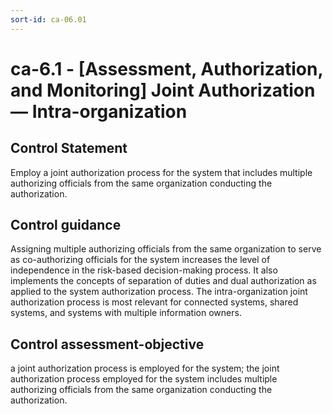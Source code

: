```yaml
---
sort-id: ca-06.01
---
```


# ca-6.1 - \[Assessment, Authorization, and Monitoring\] Joint Authorization — Intra-organization

## Control Statement

Employ a joint authorization process for the system that includes multiple authorizing officials from the same organization conducting the authorization.

## Control guidance

Assigning multiple authorizing officials from the same organization to serve as co-authorizing officials for the system increases the level of independence in the risk-based decision-making process. It also implements the concepts of separation of duties and dual authorization as applied to the system authorization process. The intra-organization joint authorization process is most relevant for connected systems, shared systems, and systems with multiple information owners.

## Control assessment-objective

a joint authorization process is employed for the system;
the joint authorization process employed for the system includes multiple authorizing officials from the same organization conducting the authorization.
